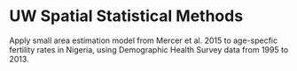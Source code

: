 # UW Spatial Statistical Methods

Apply small area estimation model from Mercer et al. 2015 to age-specfic fertility rates in Nigeria, using Demographic Health Survey data from 1995 to 2013. 
